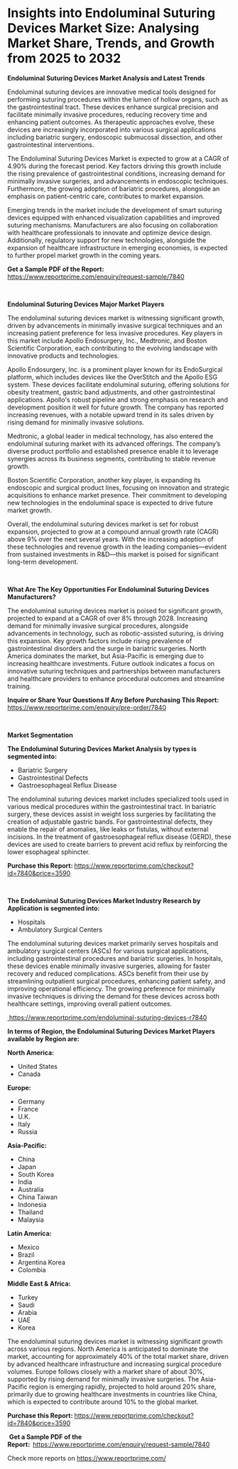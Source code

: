 <p><h1>Insights into Endoluminal Suturing Devices Market Size: Analysing Market Share, Trends, and Growth from 2025 to 2032</h1></p><p><strong>Endoluminal Suturing Devices Market Analysis and Latest Trends</strong></p>
<p><p>Endoluminal suturing devices are innovative medical tools designed for performing suturing procedures within the lumen of hollow organs, such as the gastrointestinal tract. These devices enhance surgical precision and facilitate minimally invasive procedures, reducing recovery time and enhancing patient outcomes. As therapeutic approaches evolve, these devices are increasingly incorporated into various surgical applications including bariatric surgery, endoscopic submucosal dissection, and other gastrointestinal interventions.</p><p>The Endoluminal Suturing Devices Market is expected to grow at a CAGR of 4.90% during the forecast period. Key factors driving this growth include the rising prevalence of gastrointestinal conditions, increasing demand for minimally invasive surgeries, and advancements in endoscopic techniques. Furthermore, the growing adoption of bariatric procedures, alongside an emphasis on patient-centric care, contributes to market expansion.</p><p>Emerging trends in the market include the development of smart suturing devices equipped with enhanced visualization capabilities and improved suturing mechanisms. Manufacturers are also focusing on collaboration with healthcare professionals to innovate and optimize device design. Additionally, regulatory support for new technologies, alongside the expansion of healthcare infrastructure in emerging economies, is expected to further propel market growth in the coming years.</p></p>
<p><strong>Get a Sample PDF of the Report:&nbsp;</strong> <a href="https://www.reportprime.com/enquiry/request-sample/7840?utm_campaign=3356&utm_medium=2&utm_source=Github&utm_content=ia&utm_term=19032025&utm_id=endoluminal-suturing-devices">https://www.reportprime.com/enquiry/request-sample/7840</a></p>
<p>&nbsp;</p>
<p><strong>Endoluminal Suturing Devices Major Market Players</strong></p>
<p><p>The endoluminal suturing devices market is witnessing significant growth, driven by advancements in minimally invasive surgical techniques and an increasing patient preference for less invasive procedures. Key players in this market include Apollo Endosurgery, Inc., Medtronic, and Boston Scientific Corporation, each contributing to the evolving landscape with innovative products and technologies.</p><p>Apollo Endosurgery, Inc. is a prominent player known for its EndoSurgical platform, which includes devices like the OverStitch and the Apollo ESG system. These devices facilitate endoluminal suturing, offering solutions for obesity treatment, gastric band adjustments, and other gastrointestinal applications. Apollo's robust pipeline and strong emphasis on research and development position it well for future growth. The company has reported increasing revenues, with a notable upward trend in its sales driven by rising demand for minimally invasive solutions.</p><p>Medtronic, a global leader in medical technology, has also entered the endoluminal suturing market with its advanced offerings. The company’s diverse product portfolio and established presence enable it to leverage synergies across its business segments, contributing to stable revenue growth.</p><p>Boston Scientific Corporation, another key player, is expanding its endoscopic and surgical product lines, focusing on innovation and strategic acquisitions to enhance market presence. Their commitment to developing new technologies in the endoluminal space is expected to drive future market growth.</p><p>Overall, the endoluminal suturing devices market is set for robust expansion, projected to grow at a compound annual growth rate (CAGR) above 9% over the next several years. With the increasing adoption of these technologies and revenue growth in the leading companies—evident from sustained investments in R&D—this market is poised for significant long-term development.</p></p>
<p>&nbsp;</p>
<p><strong>What Are The Key Opportunities For Endoluminal Suturing Devices Manufacturers?</strong></p>
<p><p>The endoluminal suturing devices market is poised for significant growth, projected to expand at a CAGR of over 8% through 2028. Increasing demand for minimally invasive surgical procedures, alongside advancements in technology, such as robotic-assisted suturing, is driving this expansion. Key growth factors include rising prevalence of gastrointestinal disorders and the surge in bariatric surgeries. North America dominates the market, but Asia-Pacific is emerging due to increasing healthcare investments. Future outlook indicates a focus on innovative suturing techniques and partnerships between manufacturers and healthcare providers to enhance procedural outcomes and streamline training.</p></p>
<p><strong>Inquire or Share Your Questions If Any Before Purchasing This Report:</strong> <a href="https://www.reportprime.com/enquiry/pre-order/7840?utm_campaign=3356&utm_medium=2&utm_source=Github&utm_content=ia&utm_term=19032025&utm_id=endoluminal-suturing-devices">https://www.reportprime.com/enquiry/pre-order/7840</a></p>
<p>&nbsp;</p>
<p><strong>Market Segmentation</strong></p>
<p><strong>The Endoluminal Suturing Devices Market Analysis by types is segmented into:</strong></p>
<p><ul><li>Bariatric Surgery</li><li>Gastrointestinal Defects</li><li>Gastroesophageal Reflux Disease</li></ul></p>
<p><p>The endoluminal suturing devices market includes specialized tools used in various medical procedures within the gastrointestinal tract. In bariatric surgery, these devices assist in weight loss surgeries by facilitating the creation of adjustable gastric bands. For gastrointestinal defects, they enable the repair of anomalies, like leaks or fistulas, without external incisions. In the treatment of gastroesophageal reflux disease (GERD), these devices are used to create barriers to prevent acid reflux by reinforcing the lower esophageal sphincter.</p></p>
<p><strong>Purchase this Report:&nbsp;</strong><a href="https://www.reportprime.com/checkout?id=7840&price=3590&utm_campaign=3356&utm_medium=2&utm_source=Github&utm_content=ia&utm_term=19032025&utm_id=endoluminal-suturing-devices">https://www.reportprime.com/checkout?id=7840&price=3590</a></p>
<p>&nbsp;</p>
<p><strong>The Endoluminal Suturing Devices Market Industry Research by Application is segmented into:</strong></p>
<p><ul><li>Hospitals</li><li>Ambulatory Surgical Centers</li></ul></p>
<p><p>The endoluminal suturing devices market primarily serves hospitals and ambulatory surgical centers (ASCs) for various surgical applications, including gastrointestinal procedures and bariatric surgeries. In hospitals, these devices enable minimally invasive surgeries, allowing for faster recovery and reduced complications. ASCs benefit from their use by streamlining outpatient surgical procedures, enhancing patient safety, and improving operational efficiency. The growing preference for minimally invasive techniques is driving the demand for these devices across both healthcare settings, improving overall patient outcomes.</p></p>
<p><a href="https://www.reportprime.com/endoluminal-suturing-devices-r7840?utm_campaign=3356&utm_medium=2&utm_source=Github&utm_content=ia&utm_term=19032025&utm_id=endoluminal-suturing-devices">&nbsp;https://www.reportprime.com/endoluminal-suturing-devices-r7840</a></p>
<p><strong>In terms of Region, the Endoluminal Suturing Devices Market Players available by Region are:</strong></p>
<p>
    <p> <strong> North America: </strong>
        <ul>
            <li>United States</li>
            <li>Canada</li>
        </ul>
        </p> 
    <p> <strong> Europe: </strong>
        <ul>
            <li>Germany</li>
            <li>France</li>
            <li>U.K.</li>
            <li>Italy</li>
            <li>Russia</li>
        </ul>
        </p> 
    <p> <strong> Asia-Pacific: </strong>
        <ul>
            <li>China</li>
            <li>Japan</li>
            <li>South Korea</li>
            <li>India</li>
            <li>Australia</li>
            <li>China Taiwan</li>
            <li>Indonesia</li>
            <li>Thailand</li>
            <li>Malaysia</li>
        </ul>
        </p> 
    <p> <strong> Latin America: </strong>
        <ul>
            <li>Mexico</li>
            <li>Brazil</li>
            <li>Argentina Korea</li>
            <li>Colombia</li>
        </ul>
        </p> 
    <p> <strong> Middle East & Africa: </strong>
        <ul>
            <li>Turkey</li>
            <li>Saudi</li>
            <li>Arabia</li>
            <li>UAE</li>
            <li>Korea</li>
        </ul>
    </p>
    </p>
<p><p>The endoluminal suturing devices market is witnessing significant growth across various regions. North America is anticipated to dominate the market, accounting for approximately 40% of the total market share, driven by advanced healthcare infrastructure and increasing surgical procedure volumes. Europe follows closely with a market share of about 30%, supported by rising demand for minimally invasive surgeries. The Asia-Pacific region is emerging rapidly, projected to hold around 20% share, primarily due to growing healthcare investments in countries like China, which is expected to contribute around 10% to the global market.</p></p>
<p><strong>Purchase this Report: </strong><a href="https://www.reportprime.com/checkout?id=7840&price=3590&utm_campaign=3356&utm_medium=2&utm_source=Github&utm_content=ia&utm_term=19032025&utm_id=endoluminal-suturing-devices">https://www.reportprime.com/checkout?id=7840&price=3590</a></p>
<p>&nbsp;<strong>Get a Sample PDF of the Report:&nbsp;&nbsp;</strong><a href="https://www.reportprime.com/enquiry/request-sample/7840?utm_campaign=3356&utm_medium=2&utm_source=Github&utm_content=ia&utm_term=19032025&utm_id=endoluminal-suturing-devices">https://www.reportprime.com/enquiry/request-sample/7840</a></p>
<p><strong></strong></p>
<p>Check more reports on <a href="https://www.reportprime.com/?utm_campaign=3356&utm_medium=2&utm_source=Github&utm_content=ia&utm_term=19032025&utm_id=endoluminal-suturing-devices">https://www.reportprime.com/</a></p>